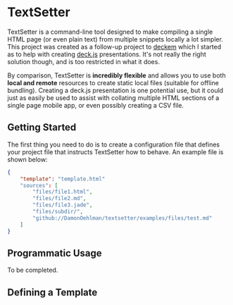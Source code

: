 # TextSetter

TextSetter is a command-line tool designed to make compiling a single HTML page (or even plain text) from multiple snippets locally a lot simpler.  This project was created as a follow-up project to [deckem](https://github.com/DamonOehlman/deckem) which I started as to help with creating [deck.js](https://github.com/imakewebthings/deck.js) presentations.  It's not really the right solution though, and is too restricted in what it does.  

By comparison, TextSetter is __incredibly flexible__ and allows you to use both __local and remote__ resources to create static local files (suitable for offline bundling).  Creating a deck.js presentation is one potential use, but it could just as easily be used to assist with collating multiple HTML sections of a single page mobile app, or even possibly creating a CSV file.  

## Getting Started

The first thing you need to do is to create a configuration file that defines your project file that instructs TextSetter how to behave.  An example file is shown below:

```json
{
    "template": "template.html"
    "sources": [
        "files/file1.html",
        "files/file2.md",
        "files/file3.jade",
        "files/subdir/",
        "github://DamonOehlman/textsetter/examples/files/test.md"
    ]
}
```

## Programmatic Usage

To be completed.

## Defining a Template
